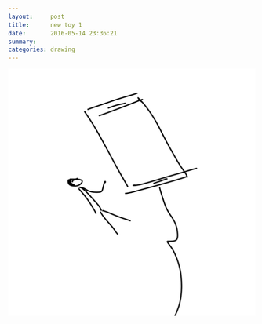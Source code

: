 ```yaml
---
layout:     post
title:      new toy 1
date:       2016-05-14 23:36:21
summary:    
categories: drawing
---
```

![new toy 1](/images/diary/new-toy-1.png "N6")
